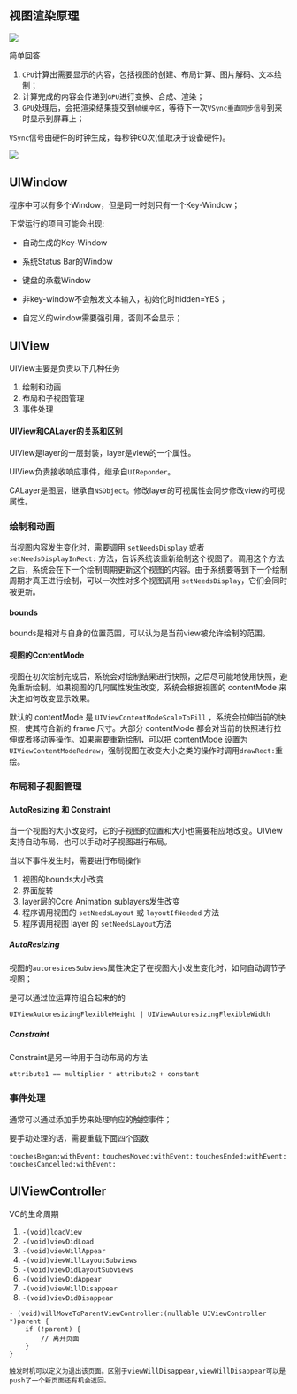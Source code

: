 ## 视图渲染原理

![](https://tva1.sinaimg.cn/large/00831rSTgy1gccggm5wgmj31hc0u00xm.jpg)

简单回答

1. `CPU`计算出需要显示的内容，包括视图的创建、布局计算、图片解码、文本绘制；
2. 计算完成的内容会传递到`GPU`进行变换、合成、渲染；
3. `GPU`处理后，会把渲染结果提交到`帧缓冲区`，等待下一次`VSync垂直同步信号`到来时显示到屏幕上；

`VSync`信号由硬件的时钟生成，每秒钟60次(值取决于设备硬件)。

![](https://tva1.sinaimg.cn/large/006tNbRwgy1g9ud5nb7n5j30ib07igm0.jpg)

## UIWindow

程序中可以有多个Window，但是同一时刻只有一个Key-Window；

正常运行的项目可能会出现:

* 自动生成的Key-Window
* 系统Status Bar的Window
* 键盘的承载Window

* 非key-window不会触发文本输入，初始化时hidden=YES；
* 自定义的window需要强引用，否则不会显示；

## UIView

UIView主要是负责以下几种任务

1. 绘制和动画
2. 布局和子视图管理
3. 事件处理

#### UIView和CALayer的关系和区别

UIView是layer的一层封装，layer是view的一个属性。

UIView负责接收响应事件，继承自`UIReponder`。

CALayer是图层，继承自`NSObject`。修改layer的可视属性会同步修改view的可视属性。



### 绘制和动画

当视图内容发生变化时，需要调用 `setNeedsDisplay` 或者 `setNeedsDisplayInRect:` 方法，告诉系统该重新绘制这个视图了。调用这个方法之后，系统会在下一个绘制周期更新这个视图的内容。由于系统要等到下一个绘制周期才真正进行绘制，可以一次性对多个视图调用 `setNeedsDisplay`，它们会同时被更新。

#### bounds

bounds是相对与自身的位置范围，可以认为是当前view被允许绘制的范围。

#### 视图的ContentMode

视图在初次绘制完成后，系统会对绘制结果进行快照，之后尽可能地使用快照，避免重新绘制。如果视图的几何属性发生改变，系统会根据视图的 contentMode 来决定如何改变显示效果。

默认的 contentMode 是 `UIViewContentModeScaleToFill` ，系统会拉伸当前的快照，使其符合新的 frame 尺寸。大部分 contentMode 都会对当前的快照进行拉伸或者移动等操作。如果需要重新绘制，可以把 contentMode 设置为 `UIViewContentModeRedraw`，强制视图在改变大小之类的操作时调用`drawRect:`重绘。

### 布局和子视图管理

#### AutoResizing 和 Constraint

当一个视图的大小改变时，它的子视图的位置和大小也需要相应地改变。UIView 支持自动布局，也可以手动对子视图进行布局。

当以下事件发生时，需要进行布局操作

1. 视图的bounds大小改变
2. 界面旋转
3. layer层的Core Animation sublayers发生改变
4. 程序调用视图的 `setNeedsLayout` 或 `layoutIfNeeded` 方法
5. 程序调用视图 layer 的 `setNeedsLayout`方法

##### AutoResizing

视图的`autoresizesSubviews`属性决定了在视图大小发生变化时，如何自动调节子视图；

是可以通过位运算符组合起来的的

`UIViewAutoresizingFlexibleHeight | UIViewAutoresizingFlexibleWidth`

##### Constraint

Constraint是另一种用于自动布局的方法

`attribute1 == multiplier * attribute2 + constant`

### 事件处理

通常可以通过添加手势来处理响应的触控事件；

要手动处理的话，需要重载下面四个函数

`touchesBegan:withEvent:`
`touchesMoved:withEvent:`
`touchesEnded:withEvent:`
`touchesCancelled:withEvent:`

## UIViewController

VC的生命周期

1. `-(void)loadView`
2. `-(void)viewDidLoad`
3. `-(void)viewWillAppear`
4. `-(void)viewWillLayoutSubviews`
5. `-(void)viewDidLayoutSubviews`
6. `-(void)viewDidAppear`
7. `-(void)viewWillDisappear`
8. `-(void)viewDidDisappear`

```
- (void)willMoveToParentViewController:(nullable UIViewController *)parent {
	if (!parent) {
		// 离开页面
	}
}

触发时机可以定义为退出该页面。区别于viewWillDisappear,viewWillDisappear可以是push了一个新页面还有机会返回。
```
